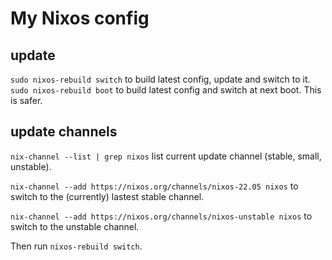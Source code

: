 
# My Nixos config 

## update 

`sudo nixos-rebuild switch` to build latest config, update and switch to it. 
`sudo nixos-rebuild boot` to build latest config and switch at next boot. This is safer. 

## update channels

`nix-channel --list | grep nixos` list current update channel (stable, small, unstable).

`nix-channel --add https://nixos.org/channels/nixos-22.05 nixos` to switch to the (currently) lastest stable channel.

`nix-channel --add https://nixos.org/channels/nixos-unstable nixos` to switch to the unstable channel.

Then run `nixos-rebuild switch`.
